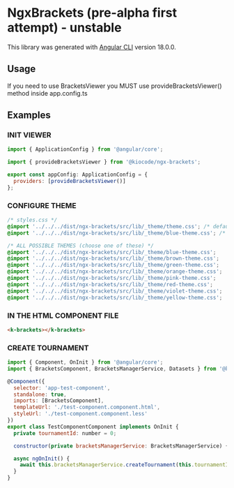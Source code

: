 # NgxBrackets (pre-alpha first attempt) - unstable

This library was generated with [Angular CLI](https://github.com/angular/angular-cli) version 18.0.0.

## Usage

If you need to use BracketsViewer you MUST use provideBracketsViewer() method inside app.config.ts

## Examples

### INIT VIEWER
``` js
import { ApplicationConfig } from '@angular/core';

import { provideBracketsViewer } from '@kiocode/ngx-brackets';

export const appConfig: ApplicationConfig = {
  providers: [provideBracketsViewer()]
};
```

### CONFIGURE THEME
``` css
/* styles.css */
@import '../../../dist/ngx-brackets/src/lib/_theme/theme.css'; /* default css */
@import '../../../dist/ngx-brackets/src/lib/_theme/blue-theme.css'; /* colored theme */

/* ALL POSSIBLE THEMES (choose one of these) */
@import '../../../dist/ngx-brackets/src/lib/_theme/blue-theme.css';
@import '../../../dist/ngx-brackets/src/lib/_theme/brown-theme.css';
@import '../../../dist/ngx-brackets/src/lib/_theme/green-theme.css';
@import '../../../dist/ngx-brackets/src/lib/_theme/orange-theme.css';
@import '../../../dist/ngx-brackets/src/lib/_theme/pink-theme.css';
@import '../../../dist/ngx-brackets/src/lib/_theme/red-theme.css';
@import '../../../dist/ngx-brackets/src/lib/_theme/violet-theme.css';
@import '../../../dist/ngx-brackets/src/lib/_theme/yellow-theme.css';
```

### IN THE HTML COMPONENT FILE
``` html
<k-brackets></k-brackets>
```

### CREATE TOURNAMENT
``` js
import { Component, OnInit } from '@angular/core';
import { BracketsComponent, BracketsManagerService, Datasets } from '@kiocode/ngx-brackets';

@Component({
  selector: 'app-test-component', 
  standalone: true,
  imports: [BracketsComponent], 
  templateUrl: './test-component.component.html',
  styleUrl: './test-component.component.less'  
}) 
export class TestComponentComponent implements OnInit {
  private tournamentId: number = 0;

  constructor(private bracketsManagerService: BracketsManagerService) {}

  async ngOnInit() {
    await this.bracketsManagerService.createTournament(this.tournamentId, Datasets.dataset16Members);
  }
}
```